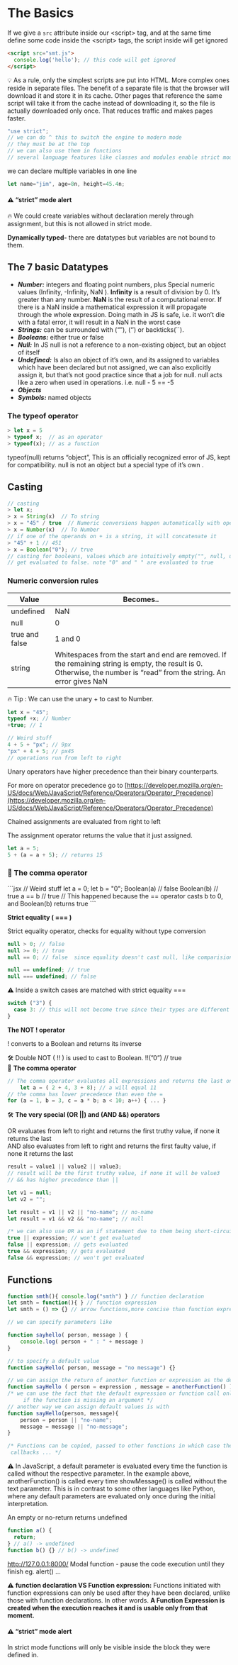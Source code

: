 # The Basics

If we give a `src` attribute inside our &lt;script&gt; tag, and at the same time define some code inside the &lt;script&gt; tags, the script inside will get ignored

```html
<script src="smt.js">
  console.log('hello'); // this code will get ignored
</script>
```

<aside>
💡 As a rule, only the simplest scripts are put into HTML. More complex ones reside in separate files.
The benefit of a separate file is that the browser will download it and store it in its cache.
Other pages that reference the same script will take it from the cache instead of downloading it, so the file is actually downloaded only once. That reduces traffic and makes pages faster.
</aside>

```jsx
"use strict";
// we can do ^ this to switch the engine to modern mode
// they must be at the top
// we can also use them in functions
// several language features like classes and modules enable strict mode by default
```

we can declare multiple variables in one line

```jsx
let name="jim", age=8n, height=45.4n;
```

<aside>
	<h4>⚠️ <b>“strict” mode alert</b><br></h4>
	🔥 We could create variables without declaration merely through assignment, but this is not allowed in strict mode.
</aside>

**Dynamically typed-** there are datatypes but variables are not bound to them.

## **The 7 basic Datatypes**

- **_Number:_** integers and floating point numbers, plus Special numeric values (Infinity, -Infinity, NaN ).
  **Infinity** is a result of division by 0. It’s greater than any number.
  **NaN** is the result of a computational error. If there is a NaN inside a mathematical expression it will propagate through the whole expression.
  Doing math in JS is safe, i.e. it won’t die with a fatal error, it will result in a NaN in the worst case
- **_Strings:_** can be surrounded with (“”), (‘’) or backticks(``).
- **_Booleans:_** either true or false
- **_Null:_** In JS null is not a reference to a non-existing object, but an object of itself
- **_Undefined:_** Is also an object of it’s own, and its assigned to variables which have been declared but not assigned, we can also explicitly assign it, but that’s not good practice since that a job for null. null acts like a zero when used in operations. i.e. null - 5 == -5
- **_Objects_**
- **_Symbols:_** named objects

### The **typeof** operator

```jsx
> let x = 5
> typeof x;  // as an operator
> typeof(x); // as a function
```

typeof(null) returns “object”, This is an officially recognized error of JS, kept for compatibility. null is not an object but a special type of it’s own .

## Casting

```jsx
// casting
> let x;
> x = String(x)  // To string
> x = "45" / true  // Numeric conversions happen automatically with operators
> x = Number(x)  // To Number
// if one of the operands on + is a string, it will concatenate it
> "45" + 1 // 451
> x = Boolean("0"); // true
// casting for booleans, values which are intuitively empty("", null, undefined, NaN)
// get evaluated to false. note "0" and " " are evaluated to true
```

### Numeric conversion rules

| Value          | Becomes..                                                                                                                                                              |
| -------------- | ---------------------------------------------------------------------------------------------------------------------------------------------------------------------- |
| undefined      | NaN                                                                                                                                                                    |
| null           | 0                                                                                                                                                                      |
| true and false | 1 and 0                                                                                                                                                                |
| string         | Whitespaces from the start and end are removed. If the remaining string is empty, the result is 0. Otherwise, the number is “read” from the string. An error gives NaN |

<aside>
🔥 Tip : We can use the unary + to cast to Number.
</aside>

```jsx
let x = "45";
typeof +x; // Number
+true; // 1
```

```jsx
// Weird stuff
4 + 5 + "px"; // 9px
"px" + 4 + 5; // px45
// operations run from left to right
```

Unary operators have higher precedence than their binary counterparts.

For more on operator precedence go to [https://developer.mozilla.org/en-US/docs/Web/JavaScript/Reference/Operators/Operator_Precedence](https://developer.mozilla.org/en-US/docs/Web/JavaScript/Reference/Operators/Operator_Precedence)

Chained assignments are evaluated from right to left

The assignment operator returns the value that it just assigned.

```jsx
let a = 5;
5 + (a = a + 5); // returns 15
```

<h3>
📢 The comma operator
</h3>
```jsx
// Weird stuff
let a = 0;
let b = "0";
Boolean(a) // false
Boolean(b) // true
a == b // true
// This happened because the == operator casts b to 0, and Boolean(b) returns true
```

**Strict equality ( === )**

Strict equality operator, checks for equality without type conversion

```jsx
null > 0; // false
null >= 0; // true
null == 0; // false  since equality doesn't cast null, like comparisions do

null == undefined; // true
null === undefined; // false
```

<aside>
⚠️ Inside a switch cases are matched with strict equality ===

</aside>

```jsx
switch ("3") {
  case 3: // this will not become true since their types are different
}
```

**The NOT ! operator**

! converts to a Boolean and returns its inverse

<aside>
🛠 Double NOT ( !! ) is used to cast to Boolean.  !!(”0”) // true

</aside>

<aside>
	📢 <b>The comma operator</b>
</aside>

```jsx
// The comma operator evaluates all expressions and returns the last one
	let a = ( 2 + 4, 3 + 8); // a will equal 11
// the comma has lower precedence than even the =
for (a = 1, b = 3, c = a * b; a < 10; a++) { ... }
```

<aside>
	🛠 <b>The very special (OR ||) and (AND &&) operators</b>

</aside>

OR evaluates from left to right and returns the first truthy value, if none it returns the last \
AND also evaluates from left to right and returns the first faulty value, if none it returns the last

```jsx
result = value1 || value2 || value3;
// result will be the first truthy value, if none it will be value3
// && has higher precedence than ||

let v1 = null;
let v2 = "";

let result = v1 || v2 || "no-name"; // no-name
let result = v1 && v2 && "no-name"; // null

/* we can also use OR as an if statement due to them being short-circuit*/
true || expression; // won't get evaluated
false || expression; // gets evaluated
true && expression; // gets evaluated
false && expression; // won't get evaluated
```

## Functions

```jsx
function smth(){ console.log("smth") } // function declaration
let smth = function(){ } // function expression
let smth = () => {} // arrow functions,more concise than function expressions

// we can specify parameters like

function sayhello( person, message ) {
	console.log( person + " : " + message )
}

// to specify a default value
function sayHello( person, message = "no message") {}

// we can assign the return of another function or expression as the default
function sayHello ( person = expression , message = anotherFunction() )
/* we can use the fact that the default expression or function call only gets executed
	 if the function is missing an argument */
// another way we can assign default values is with
function sayHello(person, message){
	person = person || "no-name";
	message = message || "no-message";
}

/* Functions can be copied, passed to other functions in which case they are called
 callbacks ... */

```

<aside>
⚠️ In JavaScript, a default parameter is evaluated every time the function is called without the
respective parameter. In the example above, anotherFunction() is called every time
showMessage() is called without the text parameter. This is in contrast to some other
languages like Python, where any default parameters are evaluated only once during the
initial interpretation.

</aside>

An empty or no-return returns undefined

```jsx
function a() {
  return;
} // a() -> undefined
function b() {} // b() -> undefined
```

http://127.0.0.1:8000/
Modal function - pause the code execution until they finish eg. alert() …

<aside>
⚠️  <b>function declaration VS Function expression:</b> 
Functions initiated with function expressions can only be used after they have been declared, unlike those with function declarations. In other words. <b>A Function Expression is created when the execution reaches it and is usable only from that moment.</b>

</aside>

<aside>
	<h4>⚠️ “strict” mode alert</h4>
In strict mode functions will only be visible inside the block they were defined in.
</aside>
